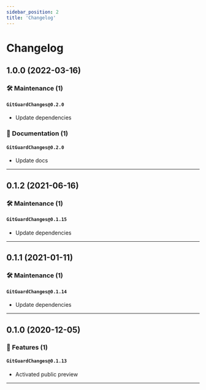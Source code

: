 ```yaml
---
sidebar_position: 2
title: 'Changelog'
---
```

# Changelog

## 1.0.0 (2022-03-16)

### 🛠️ Maintenance (1)

#### `GitGuardChanges@0.2.0`

- Update dependencies

### 📝 Documentation (1)

#### `GitGuardChanges@0.2.0`

- Update docs

---

## 0.1.2 (2021-06-16)

### 🛠️ Maintenance (1)

#### `GitGuardChanges@0.1.15`

- Update dependencies

---

## 0.1.1 (2021-01-11)

### 🛠️ Maintenance (1)

#### `GitGuardChanges@0.1.14`

- Update dependencies

---

## 0.1.0 (2020-12-05)

### 🚀 Features (1)

#### `GitGuardChanges@0.1.13`

- Activated public preview

---
